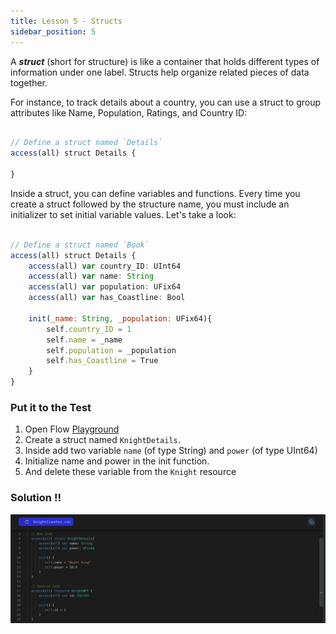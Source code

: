 ```yaml
---
title: Lesson 5 - Structs
sidebar_position: 5
---
```


A **_struct_** (short for structure) is like a container that holds different types of information under one label. Structs help organize related pieces of data together.

For instance, to track details about a country, you can use a struct to group attributes like Name, Population, Ratings, and Country ID:

```jsx

// Define a struct named `Details`
access(all) struct Details {

}

```

Inside a struct, you can define variables and functions. Every time you create a struct followed by the structure name, you must include an initializer to set initial variable values. Let's take a look:

```jsx

// Define a struct named `Book`
access(all) struct Details {
    access(all) var country_ID: UInt64
    access(all) var name: String
    access(all) var population: UFix64
    access(all) var has_Coastline: Bool

    init(_name: String, _population: UFix64){
        self.country_ID = 1
        self.name = _name
        self.population = _population
        self.has_Coastline = True
    }
}

```

### Put it to the Test

1. Open Flow [Playground](https://play.flow.com/)
2. Create a struct named `KnightDetails`.
3. Inside add two variable `name` (of type String) and `power` (of type UInt64)
4. Initialize name and power in the init function.
5. And delete these variable from the `Knight` resource

### Solution !!

![Alt text](image-3.png)
